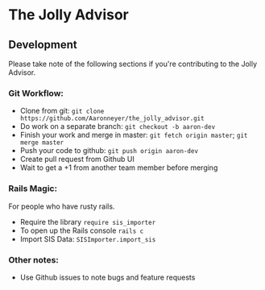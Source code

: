 # The Jolly Advisor

## Development

Please take note of the following sections if you're contributing to the Jolly Advisor.

### Git Workflow:
- Clone from git: `git clone https://github.com/Aaronneyer/the_jolly_advisor.git`
- Do work on a separate branch: `git checkout -b aaron-dev`
- Finish your work and merge in master: `git fetch origin master`; `git merge master`
- Push your code to github: `git push origin aaron-dev`
- Create pull request from Github UI
- Wait to get a +1 from another team member before merging

### Rails Magic:
For people who have rusty rails.

- Require the library `require sis_importer`
- To open up the Rails console `rails c`
- Import SIS Data: `SISImporter.import_sis`

### Other notes:

- Use Github issues to note bugs and feature requests


